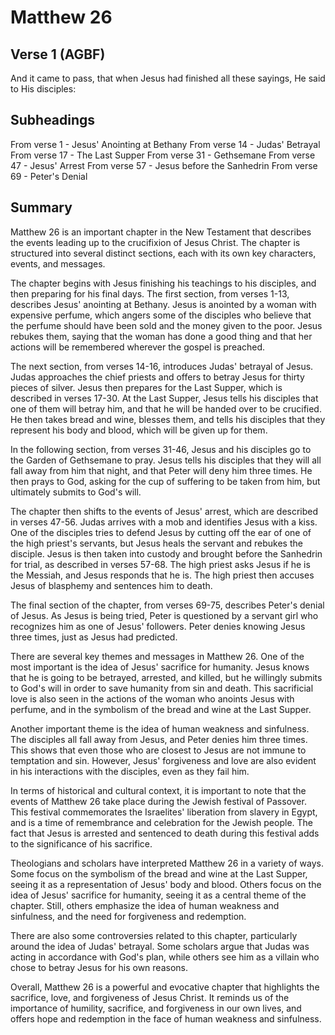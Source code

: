 # Matthew 26

## Verse 1 (AGBF)

And it came to pass, that when Jesus had finished all these sayings, He said to His disciples:

## Subheadings

From verse 1 - Jesus' Anointing at Bethany
From verse 14 - Judas' Betrayal
From verse 17 - The Last Supper
From verse 31 - Gethsemane
From verse 47 - Jesus' Arrest
From verse 57 - Jesus before the Sanhedrin
From verse 69 - Peter's Denial

## Summary

Matthew 26 is an important chapter in the New Testament that describes the events leading up to the crucifixion of Jesus Christ. The chapter is structured into several distinct sections, each with its own key characters, events, and messages.

The chapter begins with Jesus finishing his teachings to his disciples, and then preparing for his final days. The first section, from verses 1-13, describes Jesus' anointing at Bethany. Jesus is anointed by a woman with expensive perfume, which angers some of the disciples who believe that the perfume should have been sold and the money given to the poor. Jesus rebukes them, saying that the woman has done a good thing and that her actions will be remembered wherever the gospel is preached.

The next section, from verses 14-16, introduces Judas' betrayal of Jesus. Judas approaches the chief priests and offers to betray Jesus for thirty pieces of silver. Jesus then prepares for the Last Supper, which is described in verses 17-30. At the Last Supper, Jesus tells his disciples that one of them will betray him, and that he will be handed over to be crucified. He then takes bread and wine, blesses them, and tells his disciples that they represent his body and blood, which will be given up for them.

In the following section, from verses 31-46, Jesus and his disciples go to the Garden of Gethsemane to pray. Jesus tells his disciples that they will all fall away from him that night, and that Peter will deny him three times. He then prays to God, asking for the cup of suffering to be taken from him, but ultimately submits to God's will.

The chapter then shifts to the events of Jesus' arrest, which are described in verses 47-56. Judas arrives with a mob and identifies Jesus with a kiss. One of the disciples tries to defend Jesus by cutting off the ear of one of the high priest's servants, but Jesus heals the servant and rebukes the disciple. Jesus is then taken into custody and brought before the Sanhedrin for trial, as described in verses 57-68. The high priest asks Jesus if he is the Messiah, and Jesus responds that he is. The high priest then accuses Jesus of blasphemy and sentences him to death.

The final section of the chapter, from verses 69-75, describes Peter's denial of Jesus. As Jesus is being tried, Peter is questioned by a servant girl who recognizes him as one of Jesus' followers. Peter denies knowing Jesus three times, just as Jesus had predicted.

There are several key themes and messages in Matthew 26. One of the most important is the idea of Jesus' sacrifice for humanity. Jesus knows that he is going to be betrayed, arrested, and killed, but he willingly submits to God's will in order to save humanity from sin and death. This sacrificial love is also seen in the actions of the woman who anoints Jesus with perfume, and in the symbolism of the bread and wine at the Last Supper.

Another important theme is the idea of human weakness and sinfulness. The disciples all fall away from Jesus, and Peter denies him three times. This shows that even those who are closest to Jesus are not immune to temptation and sin. However, Jesus' forgiveness and love are also evident in his interactions with the disciples, even as they fail him.

In terms of historical and cultural context, it is important to note that the events of Matthew 26 take place during the Jewish festival of Passover. This festival commemorates the Israelites' liberation from slavery in Egypt, and is a time of remembrance and celebration for the Jewish people. The fact that Jesus is arrested and sentenced to death during this festival adds to the significance of his sacrifice.

Theologians and scholars have interpreted Matthew 26 in a variety of ways. Some focus on the symbolism of the bread and wine at the Last Supper, seeing it as a representation of Jesus' body and blood. Others focus on the idea of Jesus' sacrifice for humanity, seeing it as a central theme of the chapter. Still, others emphasize the idea of human weakness and sinfulness, and the need for forgiveness and redemption.

There are also some controversies related to this chapter, particularly around the idea of Judas' betrayal. Some scholars argue that Judas was acting in accordance with God's plan, while others see him as a villain who chose to betray Jesus for his own reasons.

Overall, Matthew 26 is a powerful and evocative chapter that highlights the sacrifice, love, and forgiveness of Jesus Christ. It reminds us of the importance of humility, sacrifice, and forgiveness in our own lives, and offers hope and redemption in the face of human weakness and sinfulness.